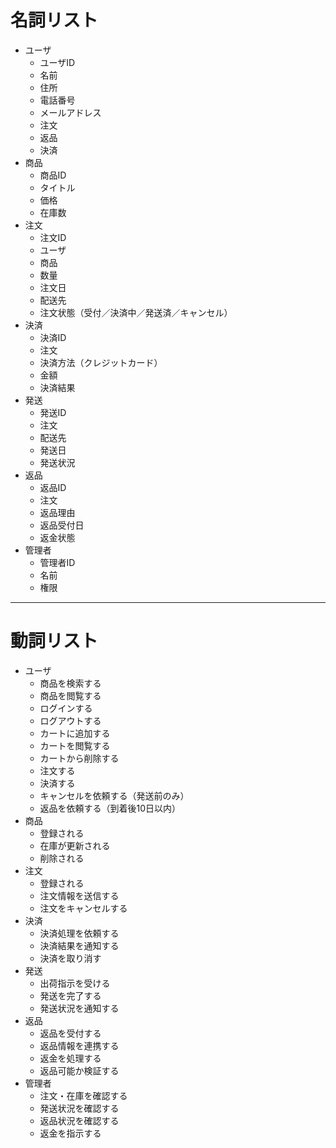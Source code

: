 # 名詞リスト
- ユーザ
  - ユーザID
  - 名前
  - 住所
  - 電話番号
  - メールアドレス
  - 注文
  - 返品
  - 決済
- 商品
  - 商品ID
  - タイトル
  - 価格
  - 在庫数
- 注文
  - 注文ID
  - ユーザ
  - 商品
  - 数量
  - 注文日
  - 配送先
  - 注文状態（受付／決済中／発送済／キャンセル）
- 決済
  - 決済ID
  - 注文
  - 決済方法（クレジットカード）
  - 金額
  - 決済結果
- 発送
  - 発送ID
  - 注文
  - 配送先
  - 発送日
  - 発送状況
- 返品
  - 返品ID
  - 注文
  - 返品理由
  - 返品受付日
  - 返金状態
- 管理者
  - 管理者ID
  - 名前
  - 権限

---

# 動詞リスト
- ユーザ
  - 商品を検索する
  - 商品を閲覧する
  - ログインする
  - ログアウトする
  - カートに追加する
  - カートを閲覧する
  - カートから削除する
  - 注文する
  - 決済する
  - キャンセルを依頼する（発送前のみ）
  - 返品を依頼する（到着後10日以内）
- 商品
  - 登録される
  - 在庫が更新される
  - 削除される
- 注文
  - 登録される
  - 注文情報を送信する
  - 注文をキャンセルする
- 決済
  - 決済処理を依頼する
  - 決済結果を通知する
  - 決済を取り消す
- 発送
  - 出荷指示を受ける
  - 発送を完了する
  - 発送状況を通知する
- 返品
  - 返品を受付する
  - 返品情報を連携する
  - 返金を処理する
  - 返品可能か検証する
- 管理者
  - 注文・在庫を確認する
  - 発送状況を確認する
  - 返品状況を確認する
  - 返金を指示する
